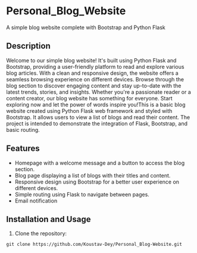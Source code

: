 # Personal_Blog_Website
A simple blog website complete with Bootstrap and Python Flask



## Description

Welcome to our simple blog website! It's built using Python Flask and Bootstrap, providing a user-friendly platform to read and explore various blog articles. With a clean and responsive design, the website offers a seamless browsing experience on different devices. Browse through the blog section to discover engaging content and stay up-to-date with the latest trends, stories, and insights. Whether you're a passionate reader or a content creator, our blog website has something for everyone. Start exploring now and let the power of words inspire you!This is a basic blog website created using Python Flask web framework and styled with Bootstrap. It allows users to view a list of blogs and read their content. The project is intended to demonstrate the integration of Flask, Bootstrap, and basic routing.

## Features

- Homepage with a welcome message and a button to access the blog section.
- Blog page displaying a list of blogs with their titles and content.
- Responsive design using Bootstrap for a better user experience on different devices.
- Simple routing using Flask to navigate between pages.
- Email notification

## Installation and Usage

1. Clone the repository:

```shell
git clone https://github.com/Koustav-Dey/Personal_Blog-Website.git
